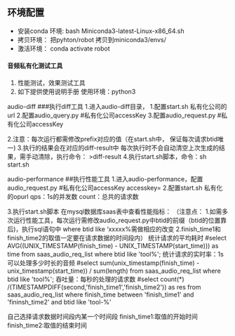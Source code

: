## 环境配置
- 安装conda 环境:
 	bash Miniconda3-latest-Linux-x86_64.sh
- 拷贝环境：
	把pyhton/robot 拷贝到miniconda3/envs/
- 激活环境：
	conda activate robot	



#### 音频私有化测试工具
1. 性能测试，效果测试工具
2. 如下提供使用说明手册
使用环境：python3

audio-diff
###执行diff工具
1.进入audio-diff目录，
   1.配置start.sh
       私有化公司的url
    2.配置audio_query.py
     #私有化公司accessKey
    3.配置audio_request.py
      #私有化公司accessKey

2.注意：每次运行都需修改prefix对应的值（在start.sh中， 保证每次请求btid唯一)
3.执行的结果会在对应的diff-result中
  每次执行时不会自动清空上次生成的结果，需手动清除，执行命令： >diff-result
4.执行start.sh脚本，命令：sh start.sh


audio-performance
##执行性能工具
1.进入audio-performance，配置audio_request.py
   #私有化公司accessKey
       accesskey=
 2.配置start.sh
     私有化的opurl
     qps：1s的并发数
     count：总共的请求数

 3.执行start.sh脚本
    在mysql数据库saas表中查看性能指标：
   （注意点：
     1.如需多次运行性能工具，每次运行需修改audio_request.py中btid的前缀（btid的位置靠后)，执行sql语句中 where btid like ‘xxxxx%需做相应的改变
     2.finish_time1和finish_time2的取值一定要在请求数据的时间段内）
 统计请求的平均耗时
#select AVG((UNIX_TIMESTAMP(finish_time) - UNIX_TIMESTAMP(start_time))) as time from saas_audio_req_list where btid like 'tool%';
统计请求的实时率：1s可以处理多少时长的音频
#select sum(unix_timestamp(finish_time) - unix_timestamp(start_time)) / sum(length) from saas_audio_req_list where  btid like 'tool%';
吞吐量：每秒的处理的请求数 
#select  count(*) /(TIMESTAMPDIFF(second,'finish_time1','finish_time2')) as res from saas_audio_req_list  where  finish_time between 'finish_time1' and 'fininsh_time2' and  btid like 'tool-%'
              
自己选择请求数据时间段内某一个时间段
finish_time1:取值的开始时间
finish_time2:取值的结束时间






